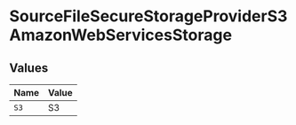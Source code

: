 # SourceFileSecureStorageProviderS3AmazonWebServicesStorage


## Values

| Name  | Value |
| ----- | ----- |
| `S3`  | S3    |